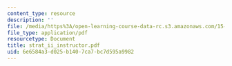 ```yaml
---
content_type: resource
description: ''
file: /media/https%3A/open-learning-course-data-rc.s3.amazonaws.com/15-667-negotiation-and-conflict-management-spring-2001/6e6584a3d025b1407ca7bc7d595a9982_strat_ii_instructor.pdf
file_type: application/pdf
resourcetype: Document
title: strat_ii_instructor.pdf
uid: 6e6584a3-d025-b140-7ca7-bc7d595a9982
---
```

